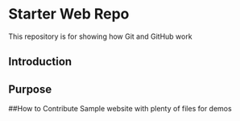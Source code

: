 # Starter Web Repo

This repository is for showing how Git and GitHub work

## Introduction

## Purpose

##How to Contribute
Sample website with plenty of files for demos
